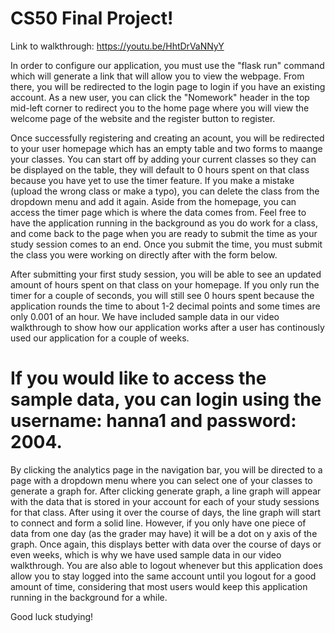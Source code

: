 # CS50 Final Project!
Link to walkthrough: https://youtu.be/HhtDrVaNNyY

In order to configure our application, you must use the "flask run" command which will generate a link that will allow you to view the webpage. From there, you will be redirected to the login page to login if you have an existing account. As a new user, you can click the "Nomework" header in the top mid-left corner to redirect you to the home page where you will view the welcome page of the website and the register button to register.

Once successfully registering and creating an acount, you will be redirected to your user homepage which has an empty table and two forms to maange your classes. You can start off by adding your current classes so they can be displayed on the table, they will default to 0 hours spent on that class because you have yet to use the timer feature. If you make a mistake (upload the wrong class or make a typo), you can delete the class from the dropdown menu and add it again. Aside from the homepage, you can access the timer page which is where the data comes from. Feel free to have the application running in the background as you do work for a class, and come back to the page when you are ready to submit the time as your study session comes to an end. Once you submit the time, you must submit the class you were working on directly after with the form below. 

After submitting your first study session, you will be able to see an updated amount of hours spent on that class on your homepage. If you only run the timer for a couple of seconds, you will still see 0 hours spent because the application rounds the time to about 1-2 decimal points and some times are only 0.001 of an hour. We have included sample data in our video walkthrough to show how our application works after a user has continously used our application for a couple of weeks. 

# If you would like to access the sample data, you can login using the username: hanna1 and password: 2004.

By clicking the analytics page in the navigation bar, you will be directed to a page with a dropdown menu where you can select one of your classes to generate a graph for. After clicking generate graph, a line graph will appear with the data that is stored in your account for each of your study sessions for that class. After using it over the course of days, the line graph will start to connect and form a solid line. However, if you only have one piece of data from one day (as the grader may have) it will be a dot on y axis of the graph. Once again, this displays better with data over the course of days or even weeks, which is why we have used sample data in our video walkthrough. You are also able to logout whenever but this application does allow you to stay logged into the same account until you logout for a good amount of time, considering that most users would keep this application running in the background for a while.

Good luck studying!